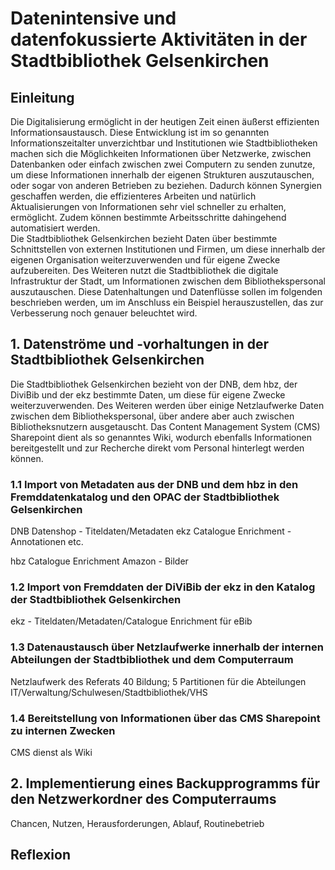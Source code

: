 # Datenintensive und datenfokussierte Aktivitäten in der Stadtbibliothek Gelsenkirchen

## Einleitung

Die Digitalisierung ermöglicht in der heutigen Zeit einen äußerst effizienten Informationsaustausch. Diese Entwicklung ist im so genannten Informationszeitalter unverzichtbar und Institutionen wie Stadtbibliotheken 
machen sich die Möglichkeiten Informationen über Netzwerke, zwischen Datenbanken oder einfach zwischen zwei Computern zu senden zunutze, um diese Informationen innerhalb der eigenen Strukturen auszutauschen, oder 
sogar von anderen Betrieben zu beziehen. Dadurch können Synergien geschaffen werden, die effizienteres Arbeiten und natürlich Aktualisierungen von Informationen sehr viel schneller zu erhalten, ermöglicht. Zudem 
können bestimmte Arbeitsschritte dahingehend automatisiert werden.   
Die Stadtbibliothek Gelsenkirchen bezieht Daten über bestimmte Schnittstellen von externen Institutionen und Firmen, um diese innerhalb der eigenen Organisation weiterzuverwenden und für eigene Zwecke 
aufzubereiten. Des Weiteren nutzt die Stadtbibliothek die digitale Infrastruktur der Stadt, um Informationen zwischen dem Bibliothekspersonal auszutauschen. Diese Datenhaltungen und Datenflüsse sollen im folgenden 
beschrieben werden, um im Anschluss ein Beispiel herauszustellen, das zur Verbesserung noch genauer beleuchtet wird. 

## 1. Datenströme und -vorhaltungen in der Stadtbibliothek Gelsenkirchen

Die Stadtbibliothek Gelsenkirchen bezieht von der DNB, dem hbz, der DiviBib und der ekz bestimmte Daten, um diese für eigene Zwecke weiterzuverwenden. Des Weiteren werden über einige Netzlaufwerke Daten zwischen dem 
Bibliothekspersonal, über andere aber auch zwischen Bibliotheksnutzern ausgetauscht. Das Content Management System (CMS) Sharepoint dient als so genanntes Wiki, wodurch ebenfalls Informationen bereitgestellt und 
zur Recherche direkt vom Personal hinterlegt werden können. 

  ### 1.1 Import von Metadaten aus der DNB und dem hbz in den Fremddatenkatalog und den OPAC der Stadtbibliothek Gelsenkirchen

DNB Datenshop - Titeldaten/Metadaten
ekz Catalogue Enrichment  - Annotationen etc.

hbz Catalogue Enrichment
Amazon - Bilder 

  ### 1.2 Import von Fremddaten der DiViBib der ekz in den Katalog der Stadtbibliothek Gelsenkirchen 

ekz - Titeldaten/Metadaten/Catalogue Enrichment für eBib 

  ### 1.3 Datenaustausch über Netzlaufwerke innerhalb der internen Abteilungen der Stadtbibliothek und dem Computerraum

Netzlaufwerk des Referats 40 Bildung; 5 Partitionen für die Abteilungen IT/Verwaltung/Schulwesen/Stadtbibliothek/VHS

  ### 1.4 Bereitstellung von Informationen über das CMS Sharepoint zu internen Zwecken
 
CMS dienst als Wiki


## 2. Implementierung eines Backupprogramms für den Netzwerkordner des Computerraums

Chancen, Nutzen, Herausforderungen, Ablauf, Routinebetrieb


## Reflexion


